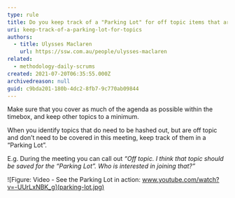 ```yaml
---
type: rule
title: Do you keep track of a "Parking Lot" for off topic items that are important, but need to be taken offline?
uri: keep-track-of-a-parking-lot-for-topics
authors:
  - title: Ulysses Maclaren
    url: https://ssw.com.au/people/ulysses-maclaren
related:
  - methodology-daily-scrums
created: 2021-07-20T06:35:55.000Z
archivedreason: null
guid: c9bda201-180b-4dc2-8fb7-9c770ab09844
---
```

Make sure that you cover as much of the agenda as possible within the timebox, and keep other topics to a minimum.

When you identify topics that do need to be hashed out, but are off topic and don’t need to be covered in this meeting, keep track of them in a “Parking Lot”.

E.g. During the meeting you can call out *“Off topic. I think that topic should be saved for the “Parking Lot”. Who is interested in joining that?”*

<!--endintro-->

![Figure: Video - See the Parking Lot in action: www.youtube.com/watch?v=-UUrLxNBK_g](parking-lot.jpg)
